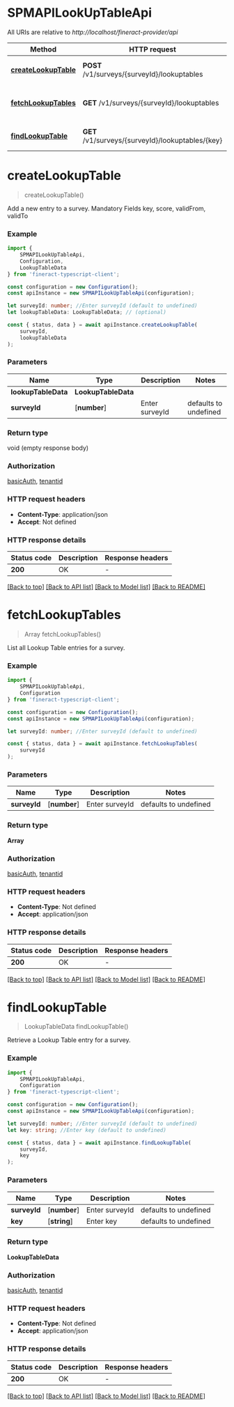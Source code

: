 # SPMAPILookUpTableApi

All URIs are relative to *http://localhost/fineract-provider/api*

|Method | HTTP request | Description|
|------------- | ------------- | -------------|
|[**createLookupTable**](#createlookuptable) | **POST** /v1/surveys/{surveyId}/lookuptables | Create a Lookup Table entry|
|[**fetchLookupTables**](#fetchlookuptables) | **GET** /v1/surveys/{surveyId}/lookuptables | List all Lookup Table entries|
|[**findLookupTable**](#findlookuptable) | **GET** /v1/surveys/{surveyId}/lookuptables/{key} | Retrieve a Lookup Table entry|

# **createLookupTable**
> createLookupTable()

Add a new entry to a survey.  Mandatory Fields key, score, validFrom, validTo

### Example

```typescript
import {
    SPMAPILookUpTableApi,
    Configuration,
    LookupTableData
} from 'fineract-typescript-client';

const configuration = new Configuration();
const apiInstance = new SPMAPILookUpTableApi(configuration);

let surveyId: number; //Enter surveyId (default to undefined)
let lookupTableData: LookupTableData; // (optional)

const { status, data } = await apiInstance.createLookupTable(
    surveyId,
    lookupTableData
);
```

### Parameters

|Name | Type | Description  | Notes|
|------------- | ------------- | ------------- | -------------|
| **lookupTableData** | **LookupTableData**|  | |
| **surveyId** | [**number**] | Enter surveyId | defaults to undefined|


### Return type

void (empty response body)

### Authorization

[basicAuth](../README.md#basicAuth), [tenantid](../README.md#tenantid)

### HTTP request headers

 - **Content-Type**: application/json
 - **Accept**: Not defined


### HTTP response details
| Status code | Description | Response headers |
|-------------|-------------|------------------|
|**200** | OK |  -  |

[[Back to top]](#) [[Back to API list]](../README.md#documentation-for-api-endpoints) [[Back to Model list]](../README.md#documentation-for-models) [[Back to README]](../README.md)

# **fetchLookupTables**
> Array<LookupTableData> fetchLookupTables()

List all Lookup Table entries for a survey.

### Example

```typescript
import {
    SPMAPILookUpTableApi,
    Configuration
} from 'fineract-typescript-client';

const configuration = new Configuration();
const apiInstance = new SPMAPILookUpTableApi(configuration);

let surveyId: number; //Enter surveyId (default to undefined)

const { status, data } = await apiInstance.fetchLookupTables(
    surveyId
);
```

### Parameters

|Name | Type | Description  | Notes|
|------------- | ------------- | ------------- | -------------|
| **surveyId** | [**number**] | Enter surveyId | defaults to undefined|


### Return type

**Array<LookupTableData>**

### Authorization

[basicAuth](../README.md#basicAuth), [tenantid](../README.md#tenantid)

### HTTP request headers

 - **Content-Type**: Not defined
 - **Accept**: application/json


### HTTP response details
| Status code | Description | Response headers |
|-------------|-------------|------------------|
|**200** | OK |  -  |

[[Back to top]](#) [[Back to API list]](../README.md#documentation-for-api-endpoints) [[Back to Model list]](../README.md#documentation-for-models) [[Back to README]](../README.md)

# **findLookupTable**
> LookupTableData findLookupTable()

Retrieve a Lookup Table entry for a survey.

### Example

```typescript
import {
    SPMAPILookUpTableApi,
    Configuration
} from 'fineract-typescript-client';

const configuration = new Configuration();
const apiInstance = new SPMAPILookUpTableApi(configuration);

let surveyId: number; //Enter surveyId (default to undefined)
let key: string; //Enter key (default to undefined)

const { status, data } = await apiInstance.findLookupTable(
    surveyId,
    key
);
```

### Parameters

|Name | Type | Description  | Notes|
|------------- | ------------- | ------------- | -------------|
| **surveyId** | [**number**] | Enter surveyId | defaults to undefined|
| **key** | [**string**] | Enter key | defaults to undefined|


### Return type

**LookupTableData**

### Authorization

[basicAuth](../README.md#basicAuth), [tenantid](../README.md#tenantid)

### HTTP request headers

 - **Content-Type**: Not defined
 - **Accept**: application/json


### HTTP response details
| Status code | Description | Response headers |
|-------------|-------------|------------------|
|**200** | OK |  -  |

[[Back to top]](#) [[Back to API list]](../README.md#documentation-for-api-endpoints) [[Back to Model list]](../README.md#documentation-for-models) [[Back to README]](../README.md)

